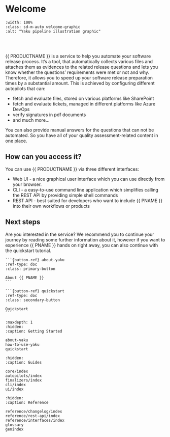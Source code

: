 # Welcome

```{image} _static/yaku-flow-pipeline.png
:width: 100%
:class: sd-m-auto welcome-graphic
:alt: "Yaku pipeline illustration graphic"
```

<br>
<br>

{{ PRODUCTNAME }} is a service to help you automate your software release process. It’s a tool, that automatically collects various files and attaches them as evidences to the related release questions and lets you know whether the questions’ requirements were met or not and why. Therefore, it allows you to speed up your software release preparation times by a substantial amount.
This is achieved by configuring different autopilots that can:

- fetch and evaluate files, stored on various platforms like SharePoint
- fetch and evaluate tickets, managed in different platforms like Azure DevOps
- verify signatures in pdf documents
- and much more…

You can also provide manual answers for the questions that can not be automated. So you have all of your quality assessment-related content in one place.

## How can you access it?

You can use {{ PRODUCTNAME }} via three different interfaces:

- Web UI - a nice graphical user interface which you can use directly from your browser.
- CLI - a easy-to-use command line application which simplifies calling the REST API by providing simple shell commands
- REST API - best suited for developers who want to include {{ PNAME }} into their own workflows or products

## Next steps

Are you interested in the service? We recommend you to continue your journey by reading some further information about it, however if you want to experience {{ PNAME }} hands on right away, you can also continue with the quickstart tutorial.

````{div} sd-d-flex-row
```{button-ref} about-yaku
:ref-type: doc
:class: primary-button

About {{ PNAME }}
```

```{button-ref} quickstart
:ref-type: doc
:class: secondary-button

Quickstart
```
````

```{toctree}
:maxdepth: 1
:hidden:
:caption: Getting Started

about-yaku
how-to-use-yaku
quickstart
```

```{toctree}
:hidden:
:caption: Guides

core/index
autopilots/index
finalizers/index
cli/index
ui/index
```

```{toctree}
:hidden:
:caption: Reference

reference/changelog/index
reference/rest-api/index
reference/interfaces/index
glossary
genindex
```

```{todolist}
```
